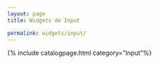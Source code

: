 ```yaml
---
layout: page
title: Widgets de Input

permalink: widgets/input/
---
```


{% include catalogpage.html category="Input"%}  
